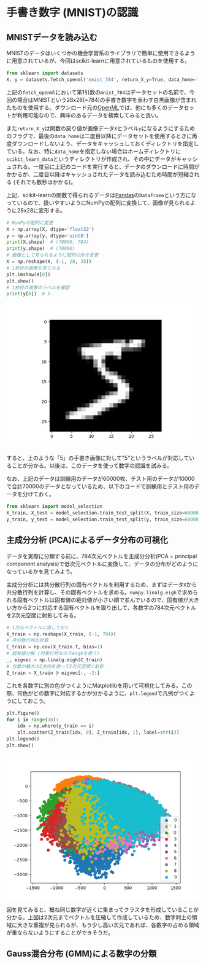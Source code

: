 手書き数字 (MNIST)の認識
===

## MNISTデータを読み込む

MNISTのデータはいくつかの機会学習系のライブラリで簡単に使用できるように用意されているが、今回はscikit-learnに用意されているものを使用する。

```python
from sklearn import datasets
X, y = datasets.fetch_openml('mnist_784', return_X_y=True, data_home='./mnist')
```

上記の`fetch_openml`において第1引数の`mnist_784`はデータセットの名前で、今回の場合はMNISTという28x28(=784)の手書き数字を表わす白黒画像が含まれたものを使用する。ダウンロード元の[OpenML](https://www.openml.org/search)では、他にも多くのデータセットが利用可能なので、興味のあるデータを検索してみると良い。

また`return_X_y`は関数の戻り値が画像データ`X`とラベル`y`になるようにするためのフラグで、最後の`data_home`は二度目以降にデータセットを使用するときに再度ダウンロードしないよう、データをキャッシュしておくディレクトリを指定している。なお、特に`data_home`を指定しない場合はホームディレクトリに`scikit_learn_data`というディレクトリが作成され、その中にデータがキャッシュされる。一度目に上記のコードを実行すると、データのダウンロードに時間がかかるが、二度目以降はキャッシュされたデータを読み込むため時間が短縮される (それでも数秒はかかる)。

上記、scikit-learnの関数で得られるデータは[Pandas](https://pandas.pydata.org/)の`DataFrame`という方になっているので、扱いやすいようにNumPyの配列に変換して、画像が見られるように28x28に変形する。

```python
# NumPyの配列に変更
X = np.array(X, dtype='float32')
y = np.array(y, dtype='uint8')
print(X.shape)  # (70000, 784)
print(y.shape)  # (70000)
# 画像として見られるように配列の形を変更
X = np.reshape(X, (-1, 28, 28))
# 1枚目の画像を見てみる
plt.imshow(X[0])
plt.show()
# 1枚目の画像のラベルを確認
print(y[0])  # 5
```

![](./imgs/mnist_first_one.jpg)

すると、上のような「5」の手書き画像に対して"5"というラベルが対応していることが分かる。以後は、このデータを使って数字の認識を試みる。

なお、上記のデータは訓練用のデータが60000枚、テスト用のデータが10000で合計70000のデータとなっているため、以下のコードで訓練用とテスト用のデータを分けておく。

```python
from sklearn import model_selection
X_train, X_test = model_selection.train_test_split(X, train_size=60000, test_size=10000, shuffle=False)
y_train, y_test = model_selection.train_test_split(y, train_size=60000, test_size=10000, shuffle=False)
```

## 主成分分析 (PCA)によるデータ分布の可視化

データを実際に分類する前に、784次元ベクトルを主成分分析(PCA = principal component analysis)で低次元ベクトルに変換して、データの分布がどのようになっているかを見てみよう。

主成分分析には共分散行列の固有ベクトルを利用するため、まずはデータ`X`から共分散行列を計算し、その固有ベクトルを求める。`numpy.linalg.eigh`で求められる固有ベクトルは固有値の絶対値が小さい順で並んでいるので、固有値が大きい方から2つに対応する固有ベクトルを取り出して、各数字の784次元ベクトルを2次元空間に射影してみる。


```python
# 1次元ベクトルに直しておく
X_train = np.reshape(X_train, (-1, 784))  
# 共分散行列の計算
C_train = np.cov(X_train.T, bias=1)
# 固有値分解 (対象行列なのでeighを使う)
_, eigvec = np.linalg.eigh(C_train)
# 分散が最大の2方向を使って2次元空間に射影
Z_train = X_train @ eigvec[:, -2:]
```

これを各数字に別の色がつくようにMatplotlibを用いて可視化してみる。この際、何色がどの数字に対応するかが分かるように、`plt.legend`で凡例がつくようにしておこう。

```python
plt.figure()
for i in range(10):
    idx = np.where(y_train == i)
    plt.scatter(Z_train[idx, 0], Z_train[idx, 1], label=str(i))
plt.legend()
plt.show()
```

![](./imgs/mnist_pca.png)

図を見てみると、概ね同じ数字が近くに集まってクラスタを形成していることが分かる。上図は2次元までベクトルを圧縮して作成しているため、数字同士の領域に大きな重複が見られるが、もう少し高い次元であれば、各数字の占める領域が重ならないようにすることができそうだ。

## Gauss混合分布 (GMM)による数字の分類
